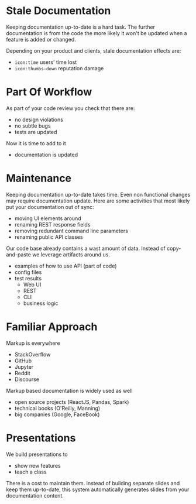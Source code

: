 # Stale Documentation

Keeping documentation up-to-date is a hard task. 
The further documentation is from the code the more likely it won't be updated when a feature is added or changed.

Depending on your product and clients, stale documentation effects are:
* `icon:time` users' time lost
* `icon:thumbs-down` reputation damage

# Part Of Workflow

As part of your code review you check that there are:
* no design violations
* no subtle bugs
* tests are updated 

Now it is time to add to it
* documentation is updated
 
# Maintenance 

Keeping documentation up-to-date takes time. 
Even non functional changes may require documentation update.
Here are some activities that most likely put your documentation out of sync:
* moving UI elements around
* renaming REST response fields 
* removing redundant command line parameters
* renaming public API classes
 
Our code base already contains a wast amount of data. 
Instead of copy-and-paste we leverage artifacts around us.
* examples of how to use API (part of code) 
* config files
* test results
    * Web UI
    * REST
    * CLI
    * business logic

# Familiar Approach

Markup is everywhere
* StackOverflow
* GitHub
* Jupyter
* Reddit
* Discourse 

Markup based documentation is widely used as well
* open source projects (ReactJS, Pandas, Spark)
* technical books (O'Reilly, Manning)
* big companies (Google, FaceBook)

# Presentations

We build presentations to 
* show new features
* teach a class

There is a cost to maintain them. 
Instead of building separate slides and keep them up-to-date, 
this system automatically generates slides from your documentation content.